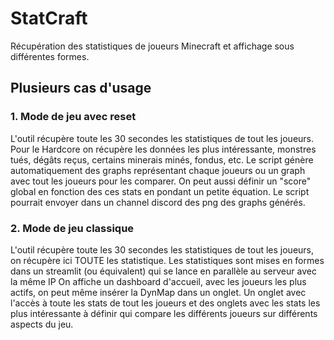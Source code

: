 # StatCraft

Récupération des statistiques de joueurs Minecraft et affichage sous différentes formes.
## Plusieurs cas d'usage
### 1. Mode de jeu avec reset
L'outil récupère toute les 30 secondes les statistiques de tout les joueurs. Pour le Hardcore on récupère les
données les plus intéressante, monstres tués, dégâts reçus, certains minerais minés, fondus, etc.
Le script génère automatiquement des graphs représentant chaque joueurs ou un graph avec tout les
joueurs pour les comparer.
On peut aussi définir un "score" global en fonction des ces stats en pondant un petite équation.
Le script pourrait envoyer dans un channel discord des png des graphs générés.
### 2. Mode de jeu classique
L'outil récupère toute les 30 secondes les statistiques de tout les joueurs, on récupère ici TOUTE les
statistique.
Les statistiques sont mises en formes dans un streamlit (ou équivalent) qui se lance en parallèle au serveur
avec la même IP
On affiche un dashboard d'accueil, avec les joueurs les plus actifs, on peut même insérer la DynMap dans un
onglet.
Un onglet avec l'accès à toute les stats de tout les joueurs et des onglets avec les stats les plus intéressante
à définir qui compare les différents joueurs sur différents aspects du jeu.
